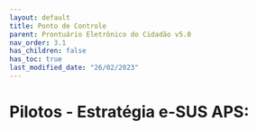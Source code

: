 ```yaml
---
layout: default
title: Ponto de Controle
parent: Prontuário Eletrônico do Cidadão v5.0
nav_order: 3.1
has_children: false
has_toc: true
last_modified_date: "26/02/2023"
---
```


# Pilotos - Estratégia e-SUS APS:
</br>